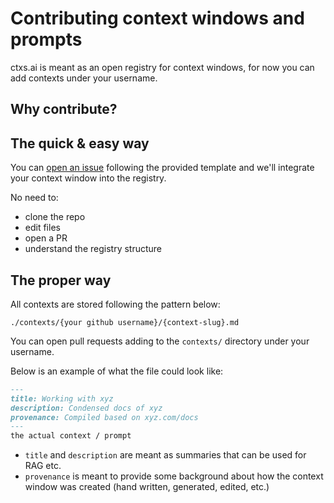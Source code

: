 # Contributing context windows and prompts

ctxs.ai is meant as an open registry for context windows, for now you can add contexts under your username.

## Why contribute?



## The quick & easy way

You can [open an issue](https://github.com/ctxs-ai/ctxs.ai/issues/new?template=new-context.md) following the provided template and we'll integrate your context window into the registry. 

No need to:

- clone the repo
- edit files
- open a PR
- understand the registry structure


## The proper way

All contexts are stored following the pattern below:

```
./contexts/{your github username}/{context-slug}.md
```

You can open pull requests adding to the `contexts/` directory under your username.

Below is an example of what the file could look like:

```md
---
title: Working with xyz
description: Condensed docs of xyz
provenance: Compiled based on xyz.com/docs
---
the actual context / prompt
```

- `title` and `description` are meant as summaries that can be used for RAG etc.
- `provenance` is meant to provide some background about how the context window was created (hand written, generated, edited, etc.)
